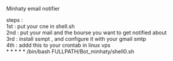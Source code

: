 Minhaty email notifier     
  
steps :   
   1st : put your cne in shell.sh   
   2nd : put your mail and the bourse you want to get notified about   
   3rd : install ssmpt , and configure it with your gmail smtp  
   4th : addd this to your crontab in linux vps   
         * * * * * /bin/bash  FULLPATH/Bot_minhaty/shell0.sh   
